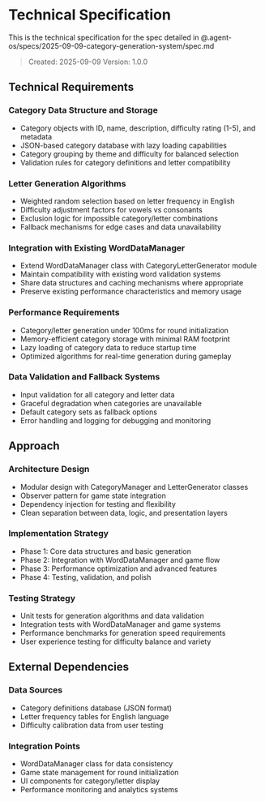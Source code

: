 # Technical Specification

This is the technical specification for the spec detailed in @.agent-os/specs/2025-09-09-category-generation-system/spec.md

> Created: 2025-09-09
> Version: 1.0.0

## Technical Requirements

### Category Data Structure and Storage
- Category objects with ID, name, description, difficulty rating (1-5), and metadata
- JSON-based category database with lazy loading capabilities
- Category grouping by theme and difficulty for balanced selection
- Validation rules for category definitions and letter compatibility

### Letter Generation Algorithms
- Weighted random selection based on letter frequency in English
- Difficulty adjustment factors for vowels vs consonants
- Exclusion logic for impossible category/letter combinations
- Fallback mechanisms for edge cases and data unavailability

### Integration with Existing WordDataManager
- Extend WordDataManager class with CategoryLetterGenerator module
- Maintain compatibility with existing word validation systems
- Share data structures and caching mechanisms where appropriate
- Preserve existing performance characteristics and memory usage

### Performance Requirements
- Category/letter generation under 100ms for round initialization
- Memory-efficient category storage with minimal RAM footprint
- Lazy loading of category data to reduce startup time
- Optimized algorithms for real-time generation during gameplay

### Data Validation and Fallback Systems
- Input validation for all category and letter data
- Graceful degradation when categories are unavailable
- Default category sets as fallback options
- Error handling and logging for debugging and monitoring

## Approach

### Architecture Design
- Modular design with CategoryManager and LetterGenerator classes
- Observer pattern for game state integration
- Dependency injection for testing and flexibility
- Clean separation between data, logic, and presentation layers

### Implementation Strategy
- Phase 1: Core data structures and basic generation
- Phase 2: Integration with WordDataManager and game flow
- Phase 3: Performance optimization and advanced features
- Phase 4: Testing, validation, and polish

### Testing Strategy
- Unit tests for generation algorithms and data validation
- Integration tests with WordDataManager and game systems
- Performance benchmarks for generation speed requirements
- User experience testing for difficulty balance and variety

## External Dependencies

### Data Sources
- Category definitions database (JSON format)
- Letter frequency tables for English language
- Difficulty calibration data from user testing

### Integration Points
- WordDataManager class for data consistency
- Game state management for round initialization
- UI components for category/letter display
- Performance monitoring and analytics systems